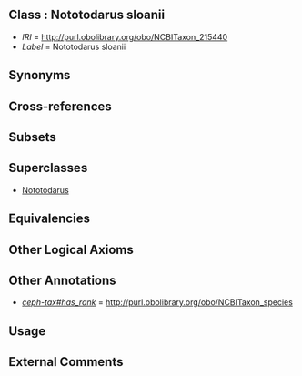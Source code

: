 
## Class : Nototodarus sloanii

 * *IRI* = http://purl.obolibrary.org/obo/NCBITaxon_215440
 * *Label* = Nototodarus sloanii

## Synonyms


## Cross-references


## Subsets


## Superclasses

 * [Nototodarus](../../NCBITaxon/30/NCBITaxon_6630.md)

## Equivalencies


## Other Logical Axioms


## Other Annotations

 * *[ceph-tax#has_rank](../../ceph-tax#has/nk/ceph-tax#has_rank.md)* = http://purl.obolibrary.org/obo/NCBITaxon_species

## Usage


## External Comments


